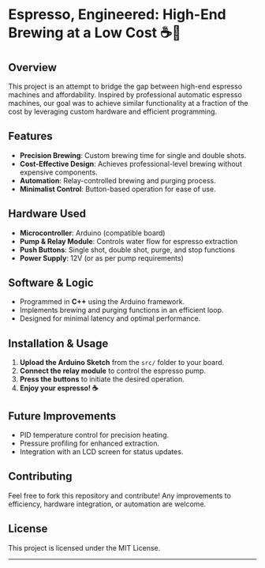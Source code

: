 # Espresso, Engineered: High-End Brewing at a Low Cost ☕🔧

## Overview

This project is an attempt to bridge the gap between high-end espresso machines and affordability. Inspired by professional automatic espresso machines, our goal was to achieve similar functionality at a fraction of the cost by leveraging custom hardware and efficient programming.

## Features

- **Precision Brewing**: Custom brewing time for single and double shots.
- **Cost-Effective Design**: Achieves professional-level brewing without expensive components.
- **Automation**: Relay-controlled brewing and purging process.
- **Minimalist Control**: Button-based operation for ease of use.

## Hardware Used

- **Microcontroller**: Arduino (compatible board)
- **Pump & Relay Module**: Controls water flow for espresso extraction
- **Push Buttons**: Single shot, double shot, purge, and stop functions
- **Power Supply**: 12V (or as per pump requirements)

## Software & Logic

- Programmed in **C++** using the Arduino framework.
- Implements brewing and purging functions in an efficient loop.
- Designed for minimal latency and optimal performance.

## Installation & Usage

1. **Upload the Arduino Sketch** from the `src/` folder to your board.
2. **Connect the relay module** to control the espresso pump.
3. **Press the buttons** to initiate the desired operation.
4. **Enjoy your espresso! ☕**

## Future Improvements

- PID temperature control for precision heating.
- Pressure profiling for enhanced extraction.
- Integration with an LCD screen for status updates.

## Contributing

Feel free to fork this repository and contribute! Any improvements to efficiency, hardware integration, or automation are welcome.

## License

This project is licensed under the MIT License.

---
